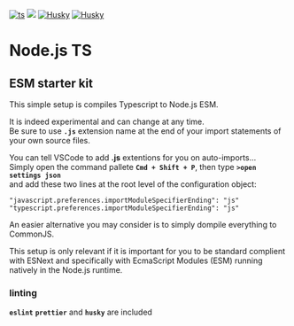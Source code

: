 [![ts](https://badgen.net/badge/-/node?icon=typescript&label&labelColor=blue&color=555555)](https://github.com/TypeStrong/ts-node)
[<img src="https://img.shields.io/badge/-ESLint-4B32C3.svg?logo=ESlint">](https://eslint.org/)
[![Husky](https://img.shields.io/static/v1?label=Formated+by&message=Prettier&color=ff69b4)](https://github.com/prettier/prettier)
[![Husky](https://img.shields.io/static/v1?label=Hooked+by&message=Husky&color=success)](https://typicode.github.io/husky)
# Node.js TS 
## ESM starter kit

This simple setup is compiles Typescript to Node.js ESM.

It is indeed experimental and can change at any time.    
Be sure to use **`.js`** extension name at the end of your import statements of your own source files.

You can tell VSCode to add **.js** extentions for you on auto-imports...    
Simply open the command pallete **`Cmd + Shift + P`**, then type   **`>open settings json`**    
and add these two lines at the root level of the configuration object:

```
"javascript.preferences.importModuleSpecifierEnding": "js"
"typescript.preferences.importModuleSpecifierEnding": "js"
```

An easier alternative you may consider is to simply dompile everything to CommonJS.
  
This setup is only relevant if it is important for you to be standard complient with ESNext and specifically with EcmaScript Modules (ESM) running natively in the Node.js runtime. 


### linting
**`eslint`** **`prettier`** and **`husky`** are included



